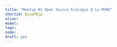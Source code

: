 ```yaml
---
title: "Meetup #1 Open Source Ecologie @ La MYNE"
shortid: ByxpPBjp-
alias: 
model: 
tags: 
node: 
draft: yes
--- 
```

 